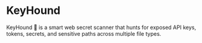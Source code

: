 # KeyHound
KeyHound 🐺 is a smart web secret scanner that hunts for exposed API keys, tokens, secrets, and sensitive paths across multiple file types.
